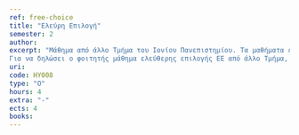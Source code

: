 ```yaml
---
ref: free-choice
title: "Ελεύρη Επιλογή"
semester: 2
author: 
excerpt: "Μάθημα από άλλο Tμήμα του Ιονίου Πανεπιστημίου. Τα μαθήματα ελεύθερης επιλογής ΕΕ (δηλαδή μαθήματα επιλογής που διδάσκονται από άλλα Τμήματα του Ιονίου Πανεπιστημίου) πρέπει α) να αντιστοιχούν σε τρεις (3) ή περισσότερες διδακτικές μονάδες στο Πρόγραμμα Σπουδών του άλλου Τμήματος. β) το περιεχόμενό τους να μην είναι Πληροφορική αφού αυτό το περιεχόμενο καλύπτεται πλήρως στο Τμήμα Πληροφορικής, αλλά να σχετίζεται με τα αντικείμενα της Πληροφορικής γ) μόνον ένα μάθημα Ελεύθερης Επιλογής  μπορεί να υπολογιστεί στη διαμόρφωση του βαθμού του πτυχίου. 
Για να δηλώσει ο φοιτητής μάθημα ελεύθερης επιλογής ΕΕ από άλλο Τμήμα, θα πρέπει πρώτα να έρθει σε συνεννόηση με τη Γραμματεία του Τμήματος Πληροφορικής."
uri: 
code: HY008
type: "Ο"
hours: 4
extra: "-"
ects: 4
books: 
---
```


